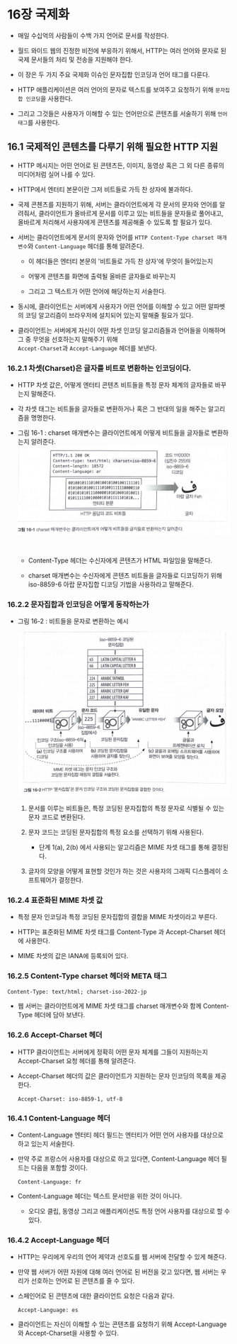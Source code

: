 # 16장 국제화

* 매일 수십억의 사람들이 수백 가지 언어로 문서를 작성한다.

* 월드 와이드 웹의 진정한 비전에 부응하기 위해서, HTTP는 여러 언어와 문자로 된 국제 문서들의 처리 및 전송을 지원해야 한다.

* 이 장은 두 가지 주요 국제화 이슈인 문자집합 인코딩과 언어 태그를 다룬다.

* HTTP 애플리케이션은 여러 언어의 문자로 텍스트를 보여주고 요청하기 위해 `문자집합 인코딩`을 사용한다.

* 그리고 그것들은 사용자가 이해할 수 있는 언어만으로 콘텐츠를 서술하기 위해 `언어 태그`를 사용한다.

## 16.1 국제적인 콘텐츠를 다루기 위해 필요한 HTTP 지원

* HTTP 메시지는 어떤 언어로 된 콘텐츠든, 이미지, 동영상 혹은 그 외 다른 종류의 미디어처럼 실어 나를 수 있다.

* HTTP에서 엔터티 본문이란 그저 비트들로 가득 찬 상자에 불과하다.

* 국제 콘첸츠를 지원하기 위해, 서버는 클라이언트에게 각 문서의 문자와 언어를 알려줘서, 클라이언트가 올바르게 문서를 이루고 있는 비트들을 문자들로 풀어내고,  
올바르게 처리해서 사용자에게 콘텐츠를 제공해줄 수 있도록 할 필요가 있다.

* 서버는 클라이언트에게 문서의 문자와 언어를 `HTTP Content-Type charset 매개변수`와 `Content-Language` 헤더를 통해 알려준다.

    - 이 헤더들은 엔터티 본문의 '비트들로 가득 찬 상자'에 무엇이 들어있는지

    - 어떻게 콘텐츠를 화면에 출력될 올바른 글자들로 바꾸는지

    - 그리고 그 텍스트가 어떤 언어에 해당하는지 서술한다.

* 동시에, 클라이언트는 서버에게 사용자가 어떤 언어를 이해할 수 있고 어떤 알파벳의 코딩 알고리즘이 브라우저에 설치되어 있는지 말해줄 필요가 있다.

* 클라이언트는 서버에게 자신이 어떤 차셋 인코딩 알고리즘들과 언어들을 이해하며 그 중 무엇을 선호하는지 말해주기 위해  
`Accept-Charset`과 `Accept-Language` 헤더를 보낸다.

### 16.2.1 차셋(Charset)은 글자를 비트로 변환하는 인코딩이다.

* HTTP 차셋 값은, 어떻게 엔터티 콘텐츠 비트들을 특정 문자 체계의 글자들로 바꾸는지 말해준다.

* 각 차셋 태그는 비트들을 글자들로 변환하거나 혹은 그 반대의 일을 해주는 알고리즘을 명명한다.

* 그림 16-1 : charset 매개변수는 클라이언트에게 어떻게 비트들을 글자들로 변환하는지 알려준다.
    <img src = images/16/example_01.png>
    
    <br>

    - Content-Type 헤더는 수신자에게 콘텐츠가 HTML 파일임을 말해준다.

    - charset 매개변수는 수신자에게 콘텐츠 비트들을 글자들로 디코딩하기 위해 iso-8859-6 아랍 문자집합 디코딩 기법을 사용하라고 말해준다.


### 16.2.2 문자집합과 인코딩은 어떻게 동작하는가

* 그림 16-2 : 비트들을 문자로 변환하는 예시

    <img src = images/16/example_02.png>
    
    <br>

    1. 문서를 이루는 비트들은, 특정 코딩된 문자집합의 특정 문자로 식별될 수 있는 문자 코드로 변환된다.

    2. 문자 코드는 코딩된 문자집합의 특정 요소를 선택하기 위해 사용된다.

        * 단계 1(a), 2(b) 에서 사용되는 알고리즘은 MIME 차셋 태그를 통해 결정된다.

    3. 글자의 모양을 어떻게 표현할 것인가 하는 것은 사용자의 그래픽 디스플레이 소프트웨어가 결정한다.


### 16.2.4 표준화된 MIME 차셋 값

* 특정 문자 인코딩과 특정 코딩된 문자집합의 결합을 MIME 차셋이라고 부른다.

* HTTP는 표준화된 MIME 차셋 태그를 Content-Type 과 Accept-Charset 헤더에 사용한다.

* MIME 차셋의 값은 IANA에 등록되어 있다.

### 16.2.5 Content-Type charset 헤더와 META 태그

```
Content-Type: text/html; charset-iso-2022-jp
```

* 웹 서버는 클라이언트에게 MIME 차셋 태그를 charset 매개변수와 함께 Content-Type 헤더에 담아 보낸다.


### 16.2.6 Accept-Charset 헤더

* HTTP 클라이언트는 서버에게 정확히 어떤 문자 체계를 그들이 지원하는지 Accept-Charset 요청 헤더를 통해 알려준다.

* Accept-Charset 헤더의 값은 클라이언트가 지원하는 문자 인코딩의 목록을 제공한다.

    ```
    Accept-Charset: iso-8859-1, utf-8
    ```

### 16.4.1 Content-Language 헤더

* Content-Language 엔터티 헤더 필드는 엔터티가 어떤 언어 사용자를 대상으로 하고 있는지 서술한다.

* 만약 주로 프랑스어 사용자를 대상으로 하고 있다면, Content-Language 헤더 필드는 다음을 포함할 것이다.

    ```
    Content-Language: fr
    ```

* Content-Language 헤더는 텍스트 문서만을 위한 것이 아니다.
    - 오디오 클립, 동영상 그리고 애플리케이션도 특정 언어 사용자를 대상으로 할 수 있다.

### 16.4.2 Accept-Language 헤더

* HTTP는 우리에게 우리의 언어 제약과 선호도를 웹 서버에 전달할 수 있게 해준다.

* 만약 웹 서버가 어떤 자원에 대해 여러 언어로 된 버전을 갖고 있다면, 웹 서버는 우리가 선호하는 언어로 된 콘텐츠를 줄 수 있다.

* 스페인어로 된 콘텐츠에 대한 클라이언트 요청은 다음과 같다.
    ```
    Accept-Language: es
    ```
* 클라이언트는 자신이 이해할 수 있는 콘텐츠를 요청하기 위해 Accept-Language와 Accept-Charset을 사용할 수 있다.